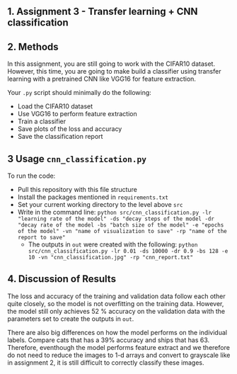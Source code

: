 ## 1. Assignment 3 - Transfer learning + CNN classification

## 2. Methods
In this assignment, you are still going to work with the CIFAR10 dataset. However, this time, you are going to make build a classifier using transfer learning with a pretrained CNN like VGG16 for feature extraction. 

Your ```.py``` script should minimally do the following:

- Load the CIFAR10 dataset
- Use VGG16 to perform feature extraction
- Train a classifier 
- Save plots of the loss and accuracy 
- Save the classification report

## 3 Usage ```cnn_classification.py``` 
To run the code:
- Pull this repository with this file structure
- Install the packages mentioned in ```requirements.txt```
- Set your current working directory to the level above ```src```
- Write in the command line: ```python src/cnn_classification.py -lr "learning rate of the model" -ds "decay steps of the model -dr "decay rate of the model -bs "batch size of the model" -e "epochs of the model" -vn "name of visualization to save" -rp "name of the report to save"```
  - The outputs in ```out``` were created with the following: ```python src/cnn_classification.py -lr 0.01 -ds 10000 -dr 0.9 -bs 128 -e 10 -vn "cnn_classification.jpg" -rp "cnn_report.txt"```

## 4. Discussion of Results
The loss and accuracy of the training and validation data follow each other quite closely, so the model is not overfitting on the training data. However, the model still only achieves 52 % accuracy on the validation data with the parameters set to create the outputs in ```out```. 

There are also big differences on how the model performs on the individual labels. Compare cats that has a 39% accuracy and ships that has 63. Therefore, eventhough the model performs feature extract and we therefore do not need to reduce the images to 1-d arrays and convert to grayscale like in assignment 2, it is still difficult to correctly classify these images.
